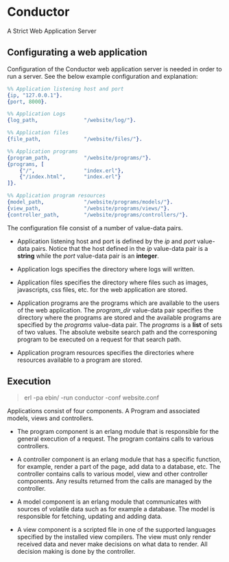 # Conductor
A Strict Web Application Server

## Configurating a web application
Configuration of the Conductor web application server is needed in order to
run a server. See the below example configuration and explanation:

```erlang
%% Application listening host and port
{ip, "127.0.0.1"}.
{port, 8000}.

%% Application Logs
{log_path,               "/website/log/"}.

%% Application files
{file_path,              "/website/files/"}.

%% Application programs
{program_path,           "/website/programs/"}.
{programs, [
    {"/",                "index.erl"},
    {"/index.html",      "index.erl"}
]}.

%% Application program resources
{model_path,             "/website/programs/models/"}.
{view_path,              "/website/programs/views/"}.
{controller_path,        "/website/programs/controllers/"}.

```
The configuration file consist of a number of value-data pairs.

* Application listening host and port is defined by the _ip_ and _port_ 
value-data pairs. Notice that the host defined in the _ip_ value-data pair 
is a __string__ while the _port_ value-data pair is an __integer__.

* Application logs specifies the directory where logs will written.

* Application files specifies the directory where files such as images, 
javascripts, css files, etc. for the web application are stored.

* Application programs are the programs which are available to the users
of the web application. The _program_dir_ value-data pair specifies the 
directory where the programs are stored and the available programs are 
specified by the _programs_ value-data pair. The _programs_ is a __list__ 
of sets of two values. The absolute website search path and the corresponing 
program to be executed on a request for that search path.

* Application program resources specifies the directories where resources 
available to a program are stored.


## Execution
> erl -pa ebin/ -run conductor -conf website.conf

Applications consist of four components. A Program and associated models, 
views and controllers.

* The program component is an erlang module that is responsible for the general 
execution of a request. The program contains calls to various controllers.

* A controller component is an erlang module that has a specific function, 
for example, render a part of the page, add data to a database, etc. 
The controller contains calls to various model, view and other controller 
components. Any results returned from the calls are managed by the controller.

* A model component is an erlang module that communicates with sources of 
volatile data such as for example a database. The model is responsible for 
fetching, updating and adding data.

* A view component is a scripted file in one of the supported languages
specified by the installed view compilers. The view must only render received 
data and never make decisions on what data to render. All decision making is 
done by the controller.
